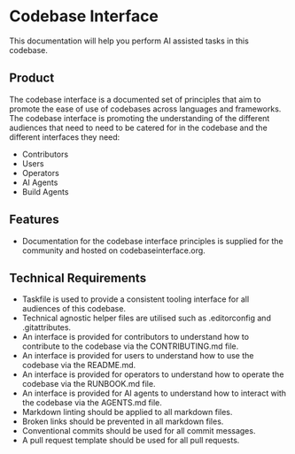 # Codebase Interface

This documentation will help you perform AI assisted tasks in this codebase.

## Product

The codebase interface is a documented set of principles that aim to promote the ease of use of codebases across languages and frameworks.
The codebase interface is promoting the understanding of the different audiences that need to need to be catered for in the codebase and the different interfaces they need:

- Contributors
- Users
- Operators
- AI Agents
- Build Agents

## Features

- Documentation for the codebase interface principles is supplied for the community and hosted on codebaseinterface.org.

## Technical Requirements

- Taskfile is used to provide a consistent tooling interface for all audiences of this codebase.
- Technical agnostic helper files are utilised such as .editorconfig and .gitattributes.
- An interface is provided for contributors to understand how to contribute to the codebase via the CONTRIBUTING.md file.
- An interface is provided for users to understand how to use the codebase via the README.md.
- An interface is provided for operators to understand how to operate the codebase via the RUNBOOK.md file.
- An interface is provided for AI agents to understand how to interact with the codebase via the AGENTS.md file.
- Markdown linting should be applied to all markdown files.
- Broken links should be prevented in all markdown files.
- Conventional commits should be used for all commit messages.
- A pull request template should be used for all pull requests.
